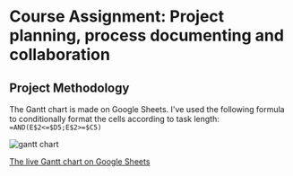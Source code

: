 # Course Assignment: Project planning, process documenting and collaboration

## Project Methodology

The Gantt chart is made on Google Sheets. I've used the following formula to conditionally format the cells according to task length: `=AND(E$2<=$D5;E$2>=$C5)`

![gantt chart](https://user-images.githubusercontent.com/16366210/48518260-4f08ff80-e869-11e8-88c7-fecf630739c3.png)

[The live Gantt chart on Google Sheets](https://docs.google.com/spreadsheets/d/1W-818BXKzIS9p0qAPTApXt7V0kLrTG_sBCtjEEJ3gYI/edit?usp=sharing)
